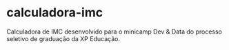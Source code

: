 # calculadora-imc
Calculadora de IMC desenvolvido para o minicamp Dev &amp; Data do processo seletivo de graduação da XP Educação.
